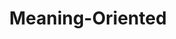 ---
types: "word"

title: "Meaning-Oriented"

categories: ['']

tags: ['Meaning', 'Oriented']

arabic: ['المجرد للمعنى']

publishers: ['خوارزميات الذكاء الاصطناعي في تحليل النص العربي']

types: "word"

slug: ""
---